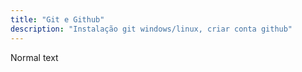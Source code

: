 ```yaml
---
title: "Git e Github"
description: "Instalação git windows/linux, criar conta github"
---
```


Normal text


